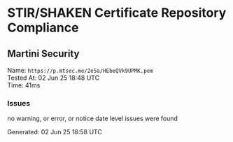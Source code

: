 # STIR/SHAKEN Certificate Repository Compliance

## Martini Security

Name: `https://p.mtsec.me/2e5a/HEbeQVk9UPMK.pem`\
Tested At: 02 Jun 25 18:48 UTC\
Time: 41ms

### Issues

no warning, or error, or notice date level issues were found

Generated: 02 Jun 25 18:58 UTC